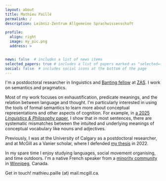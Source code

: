 ```yaml
---
layout: about
title: Mathieu Paillé
permalink: /
description: Leibniz-Zentrum Allgemeine Sprachwissenschaft

profile:
  align: right
  image: my_pic.png
  address: >


news: false  # includes a list of news items
selected_papers: true # includes a list of papers marked as "selected={true}"
social: false  # includes social icons at the bottom of the page
---
```

I'm a postdoctoral researcher in linguistics and <a href="https://banting.fellowships-bourses.gc.ca/en/2024-2025-eng.html">Banting fellow</a> at <a href="https://www.leibniz-zas.de/en/">ZAS</a>. I work on semantics and pragmatics.

Most of my work focuses on exhaustification, predicate meanings, and the relation between language and thought. I'm particularly interested in using the tools of formal semantics to learn more about conceptual representations and other aspects of cognition. For example, in <a href="http://localhost:4000/assets/pdf/Paille-2025-LP.pdf">a 2025 <i>Linguistics & Philosophy</i> paper</a>, I show that in most sentences, there are systematic mismatches between the intuited and underlying meanings of conceptual vocabulary like nouns and adjectives.

Previously, I was at the University of Calgary as a postdoctoral researcher, and at McGill as a Vanier scholar, where I defended <a href="https://lingbuzz.net/lingbuzz/006765">my thesis</a> in 2022.

In my spare time I enjoy studying languages, social movement organising, and time outdoors. I'm a native French speaker from a <a href = "https://en.wikipedia.org/wiki/Franco-Manitoban">minority community</a> in <a href="https://en.wikipedia.org/wiki/Winnipeg">Winnipeg</a>, Canada. 

Get in touch! mathieu.paille (at) mail.mcgill.ca.
